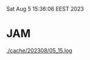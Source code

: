 Sat Aug  5 15:36:06 EEST 2023
# JAM
<a href='./cache/202308/05_15.log'>./cache/202308/05_15.log</a>
